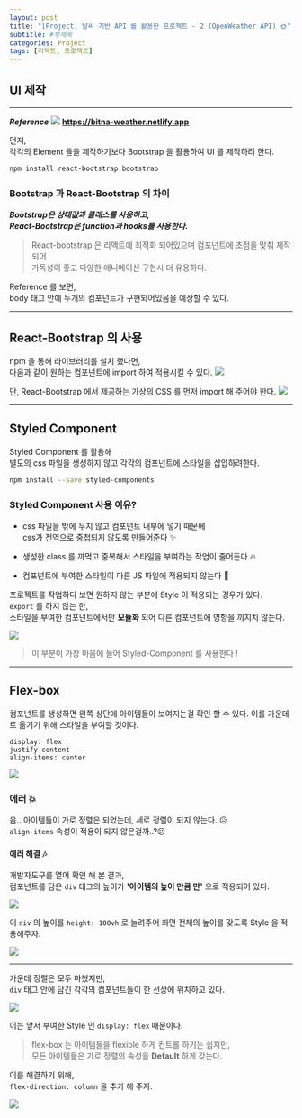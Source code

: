 ```yaml
---
layout: post
title: "[Project] 날씨 기반 API 를 활용한 프로젝트 - 2 (OpenWeather API) 🌞"
subtitle: #부제목
categories: Project
tags: [리액트, 프로젝트]
---
```


## UI 제작

---

**_Reference_**
![](https://files.cdn.thinkific.com/file_uploads/523761/images/0ac/c3c/3d3/1648395289245.jpg)
**<https://bitna-weather.netlify.app>**

먼저,<br>
각각의 Element 들을 제작하기보다 Bootstrap 을 활용하여 UI 를 제작하려 한다.

```bash
npm install react-bootstrap bootstrap
```

### Bootstrap 과 React-Bootstrap 의 차이

**_Bootstrap은 상태값과 클래스를 사용하고,<br>
React-Bootstrap은 function과 hooks를 사용한다._**

> React-bootstrap 은 리액트에 최적화 되어있으며 컴포넌트에 초점을 맞춰 제작되어<br>
> 가독성이 좋고 다양한 애니메이션 구현시 더 유용하다.

Reference 를 보면,<br>
body 태그 안에 두개의 컴포넌트가 구현되어있음을 예상할 수 있다.

---

## React-Bootstrap 의 사용

npm 을 통해 라이브러리를 설치 했다면,<br>
다음과 같이 원하는 컴포넌트에 import 하여 적용시킬 수 있다.
![](https://img1.daumcdn.net/thumb/R1280x0/?scode=mtistory2&fname=https%3A%2F%2Fblog.kakaocdn.net%2Fdn%2FcZXrSY%2FbtrY8jufnyH%2Fbr7k8Qnz0cq85j4bJqnKwk%2Fimg.png)

단, React-Bootstrap 에서 제공하는 가상의 CSS 를 먼저 import 해 주어야 한다.
![](https://img1.daumcdn.net/thumb/R1280x0/?scode=mtistory2&fname=https%3A%2F%2Fblog.kakaocdn.net%2Fdn%2FVpj1x%2FbtrZagql731%2FIxjUjYFU2V6QlcHdBssKD1%2Fimg.png)

---

## Styled Component

Styled Component 를 활용해<br>
별도의 css 파일을 생성하지 않고 각각의 컴포넌트에 스타일을 삽입하려한다.

```bash
npm install --save styled-components
```

### Styled Component 사용 이유?

- css 파일을 밖에 두지 않고 컴포넌트 내부에 넣기 때문에<br>
  css가 전역으로 중첩되지 않도록 만들어준다 ✨

- 생성한 class 를 까먹고 중복해서 스타일을 부여하는 작업이 줄어든다 🔥

- 컴포넌트에 부여한 스타일이 다른 JS 파일에 적용되지 않는다 🌊

프로젝트를 작업하다 보면 원하지 않는 부분에 Style 이 적용되는 경우가 있다.<br>
`export` 를 하지 않는 한,<br>
스타일을 부여한 컴포넌트에서만 **모듈화** 되어 다른 컴포넌트에 영향을 끼지치 않는다.

![](https://img1.daumcdn.net/thumb/R1280x0/?scode=mtistory2&fname=https%3A%2F%2Fblog.kakaocdn.net%2Fdn%2FboohX4%2FbtrY1l0kgJu%2FACOHaQzKCkfrTbd5QhG7J1%2Fimg.png)

> 이 부분이 가장 마음에 들어 Styled-Component 를 사용한다 !

---

## Flex-box

컴포넌트를 생성하면 왼쪽 상단에 아이템들이 보여지는걸 확인 할 수 있다.
이를 가운데로 옮기기 위해 스타일을 부여할 것이다.<br>

`display: flex`<br>
`justify-content`<br>
`align-items: center`<br>

![](https://img1.daumcdn.net/thumb/R1280x0/?scode=mtistory2&fname=https%3A%2F%2Fblog.kakaocdn.net%2Fdn%2Fci1bVG%2FbtrZbRi5IDU%2FguT4idlQaA3Ue0M798XHs1%2Fimg.png)

### 에러 💥

음.. 아이템들이 가로 정렬은 되었는데, 세로 정렬이 되지 않는다..😥<br>
`align-items` 속성이 적용이 되지 않은걸까..?😕

#### 에러 해결 🎶

개발자도구를 열어 확인 해 본 결과,<br>
컴포넌트를 담은 `div` 태그의 높이가 **'아이템의 높이 만큼 만'** 으로 적용되어 있다.

![](https://img1.daumcdn.net/thumb/R1280x0/?scode=mtistory2&fname=https%3A%2F%2Fblog.kakaocdn.net%2Fdn%2Fd4CsA3%2FbtrZa2rUYil%2FhEtQE9KefaQyp9foKXYuyk%2Fimg.png)

이 `div` 의 높이를 `height: 100vh` 로 늘려주어 화면 전체의 높이를 갖도록 Style 을 적용해주자.

![](https://img1.daumcdn.net/thumb/R1280x0/?scode=mtistory2&fname=https%3A%2F%2Fblog.kakaocdn.net%2Fdn%2FGhwSd%2FbtrY7L5e8pD%2FvntKGcIIhhwszqGeOsY0Nk%2Fimg.png)

---

가운데 정렬은 모두 마쳤지만,<br>
`div` 태그 안에 담긴 각각의 컴포넌트들이 한 선상에 위치하고 있다.

![](https://img1.daumcdn.net/thumb/R1280x0/?scode=mtistory2&fname=https%3A%2F%2Fblog.kakaocdn.net%2Fdn%2FGhwSd%2FbtrY7L5e8pD%2FvntKGcIIhhwszqGeOsY0Nk%2Fimg.png)

이는 앞서 부여한 Style 인 `display: flex` 때문이다.<br>

> flex-box 는 아이템들을 flexible 하게 컨트롤 하기는 쉽지만,<br>
> 모든 아이템들은 가로 정렬의 속성을 **Default** 하게 갖는다.

이를 해결하기 위해,<br>
`flex-direction: column` 을 추가 해 주자.

![](https://img1.daumcdn.net/thumb/R1280x0/?scode=mtistory2&fname=https%3A%2F%2Fblog.kakaocdn.net%2Fdn%2FcrmAYY%2FbtrY8jufF2N%2FALT1Cf2P56iUCyfXePr1P0%2Fimg.png)
